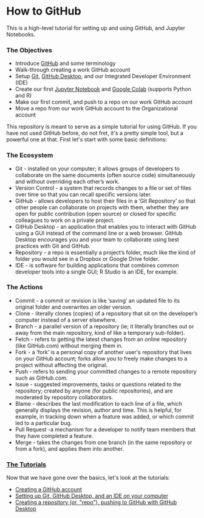# How to GitHub
This is a high-level tutorial for setting up and using GitHub, and Jupyter Notebooks.

### The Objectives
- Introduce [GitHub](https://github.com/) and some terminology
- Walk-through creating a work GitHub account
- Setup [Git](https://git-scm.com/), [GitHub Desktop](https://desktop.github.com/), and our Integrated Developer Environment (IDE)
- Create our first [Jupyter Notebook](https://jupyter.org/) and [Google Colab](https://colab.research.google.com/) (supports Python and R)
- Make our first commit, and push to a repo on our work GitHub account
- Move a repo from our work GitHub account to the Organizational account
  
This repository is meant to serve as a simple tutorial for using GitHub. If you
have not used GitHub before, do not fret, it's a pretty simple tool, but a powerful 
one at that. First let's start with some basic definitions:

### The Ecosystem
- Git - installed on your computer; it allows groups of developers to collaborate on the same documents (often source code) simultaneously and without overriding each other’s work.
- Version Control - a system that records changes to a file or set of files over time so that you can recall specific versions later.
- GitHub - allows developers to host their files in a ‘Git Repository’ so that other people can collaborate on projects with them, whether they are open for public contribution (open source) or closed for specific colleagues to work on a private project.
- GitHub Desktop - an application that enables you to interact with GitHub using a GUI instead of the command line or a web browser. GitHub Desktop encourages you and your team to collaborate using best practices with Git and GitHub.
- Repository - a repo is essentially a project’s folder, much like the kind of folder you would see in a Dropbox or Google Drive folder.  
- IDE - is software for building applications that combines common developer tools into a single GUI; R Studio is an IDE, for example.

### The Actions
- Commit -  a commit or revision is like ‘saving’ an updated file to its original folder and overwrites an older version.
- Clone - literally clones (copies) of a repository that sit on the developer’s computer instead of a server elsewhere.
- Branch - a parallel version of a repository (ie; it literally branches out or away from the main repository, kind of like a temporary sub-folder).
- Fetch - refers to getting the latest changes from an online repository (like GitHub.com) without merging them in.
- Fork - a ‘fork’ is a personal copy of another user's repository that lives on your GitHub account; forks allow you to freely make changes to a project without affecting the original.
- Push - refers to sending your committed changes to a remote repository such as GitHub.com.
- Issue - suggested improvements, tasks or questions related to the repository; created by anyone (for public repositories), and are moderated by repository collaborators.
- Blame - describes the last modification to each line of a file, which generally displays the revision, author and time. This is helpful, for example, in tracking down when a feature was added, or which commit led to a particular bug.
- Pull Request -a mechanism for a developer to notify team members that they have completed a feature.
- Merge - takes the changes from one branch (in the same repository or from a fork), and applies them into another.
  
### [The Tutorials](/Tutorials/)
Now that we have gone over the basics, let's look at the tutorials:
- [Creating a GitHub account](/Tutorials/1_Creating_GitHub_Account.ipynb)
- [Setting up Git, GitHub Desktop, and an IDE on your computer](/Tutorials/2_Setting_Up_Your_Environment.ipynb)
- [Creating a repository (or, "repo"), pushing to GitHub with GitHub Desktop](/Tutorials/3_Creating_A_Repo.ipynb)

